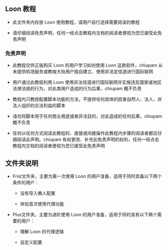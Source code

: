 ## Loon 教程

- 此文件夹内存放 Loon 使用教程，请用户自行选择需要阅读的教程

- 请仔细阅读免责声明，任何一经点击教程内文档的阅读者便视为您已接受此免责声明


### 免责声明

- 此教程仅供正版购买 Loon 的用户学习如何使用 Loon 这款软件，chiupam 从未提供机场服务或教唆大陆用户擅自建立、使用非法定信道进行国际联网

- 用户通过此教程利用 Loon 使用非法信道进行国际联网并实施违反国家或地区法律法规的行为，对此类用户造成的行为后果，chiupam 概不负责

- 教程内只教授配置脚本功能的方法，不提供任何具体的损害自然人、法人、非法人组织的合法利益的脚本

- 请勿将脚本用于任何商业用途或者非法目的，对此造成的任何后果，chiupam 概不负责

- 任何以任何方式阅读此教程的、直接或间接操作此教程内步骤的阅读者都应仔细阅读此声明。chiupam 有权更改、补充此免责声明的权利，任何一经点击教程内文档的阅读者便视为您已接受此免责声明

## 文件夹说明

- Frist文件夹，主要为第一次使用 Loon 的用户准备，适用于同时具备以下两个条件的用户：

    - 没有导入懒人配置

    - 体验首次使用代理功能

- Plus文件夹，主要为进阶使用 Loon 的用户准备，适用于同时具有以下两个需要的用户：

    - 理解 Loon 的代理逻辑

    - 自定义配置